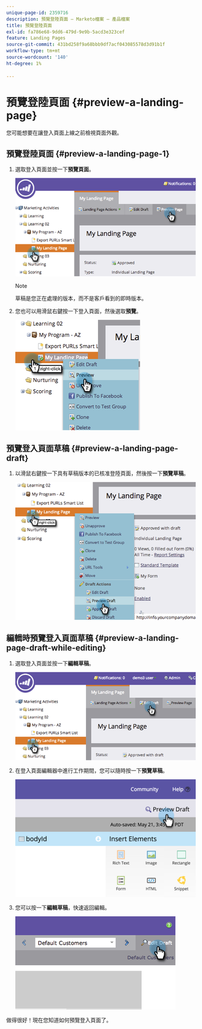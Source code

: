 ```yaml
---
unique-page-id: 2359716
description: 預覽登陸頁面 — Marketo檔案 — 產品檔案
title: 預覽登陸頁面
exl-id: fa786e68-9dd6-479d-9e9b-5acd3e323cef
feature: Landing Pages
source-git-commit: 431bd258f9a68bbb9df7acf043085578d3d91b1f
workflow-type: tm+mt
source-wordcount: '140'
ht-degree: 1%

---
```


# 預覽登陸頁面 {#preview-a-landing-page}

您可能想要在讓登入頁面上線之前檢視頁面外觀。

## 預覽登陸頁面 {#preview-a-landing-page-1}

1. 選取登入頁面並按一下&#x200B;**預覽頁面**。

   ![](assets/image2014-9-16-16-3a21-3a10.png)

   >[!NOTE]
   >
   >草稿是您正在處理的版本，而不是客戶看到的即時版本。

1. 您也可以用滑鼠右鍵按一下登入頁面，然後選取&#x200B;**預覽**。

   ![](assets/image2014-9-17-10-3a9-3a49.png)

## 預覽登入頁面草稿 {#preview-a-landing-page-draft}

1. 以滑鼠右鍵按一下具有草稿版本的已核准登陸頁面，然後按一下&#x200B;**預覽草稿**。

   ![](assets/image2014-9-17-10-3a9-3a56.png)

## 編輯時預覽登入頁面草稿 {#preview-a-landing-page-draft-while-editing}

1. 選取登入頁面並按一下&#x200B;**編輯草稿**。

   ![](assets/image2014-9-17-10-3a10-3a4.png)

1. 在登入頁面編輯器中進行工作期間，您可以隨時按一下&#x200B;**預覽草稿**。

   ![](assets/image2015-5-21-15-3a48-3a59.png)

1. 您可以按一下&#x200B;**編輯草稿**，快速返回編輯。

   ![](assets/image2014-9-17-10-3a10-3a20.png)

做得很好！現在您知道如何預覽登入頁面了。
